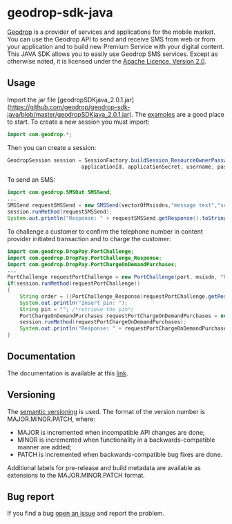 geodrop-sdk-java
===============

[Geodrop](https://geodrop.com/) is a provider of services and applications for the mobile market.
You can use the Geodrop API to send and receive SMS from web or from your application and to build new Premium Service with your digital content.
This JAVA SDK allows you to easily use Geodrop SMS services.
Except as otherwise noted, it is licensed under the [Apache Licence, Version 2.0](http://www.apache.org/licenses/LICENSE-2.0.html).  

Usage
-----
Import the jar file [geodropSDKjava_2.0.1.jar] (https://github.com/geodrop/geodrop-sdk-java/blob/master/geodropSDKjava_2.0.1.jar).
The [examples](https://github.com/geodrop/geodrop-sdk-java/tree/master/examples) are a good place to start.
To create a new session you must import:
```java
import com.geodrop.*;
```
Then you can create a session:
```java
GeodropSession session = SessionFactory.buildSession_ResourceOwnerPasswordCredentials(
						applicationId, applicationSecret, username, password);
```
To send an SMS:
```java
import com.geodrop.SMSOut.SMSSend;
...
SMSSend requestSMSSend = new SMSSend(vectorOfMsisdns,"message text","sender");
session.runMethod(requestSMSSend);
System.out.println("Response: " + requestSMSSend.getResponse().toString());
```
To challenge a customer to confirm the telephone number in content provider initiated transaction
and to charge the customer:

```java
import com.geodrop.DropPay.PortChallenge;
import com.geodrop.DropPay.PortChallenge_Response;
import com.geodrop.DropPay.PortChargeOnDemandPurchases;
...
PortChallenge requestPortChallenge = new PortChallenge(port, msisdn, "PortChallenge: pin: $$PIN$$");
if(session.runMethod(requestPortChallenge))
{
	String order = ((PortChallenge_Response)requestPortChallenge.getResponse()).getOrder();
	System.out.println("Insert pin: ");
	String pin = ""; /*retrieve the pin*/
	PortChargeOnDemandPurchases requestPortChargeOnDemandPurchases = new PortChargeOnDemandPurchases(port,msisdn,"message text",order,pin);
	session.runMethod(requestPortChargeOnDemandPurchases);
	System.out.println("Response: " + requestPortChargeOnDemandPurchases.getResponse().toString());
}
```

Documentation
-----
The documentation is available at this [link](http://geodrop.github.io/geodrop-sdk-java/).

Versioning
-----
The [semantic versioning](http://semver.org/) is used.
The format of the version number is MAJOR.MINOR.PATCH, where:
* MAJOR is incremented when incompatible API changes are done;
* MINOR is incremented when functionality in a backwards-compatible manner are added;
* PATCH is incremented when backwards-compatible bug fixes are done.  

Additional labels for pre-release and build metadata are available as extensions to the MAJOR.MINOR.PATCH format.  

Bug report
-----
If you find a bug [open an issue](https://github.com/geodrop/geodrop-sdk-java/issues) and report the problem.
